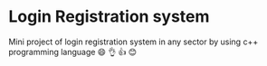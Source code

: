 # Login Registration system 
Mini project of login registration system in any sector by using c++ programming language  😄 👌 👍 😊 
